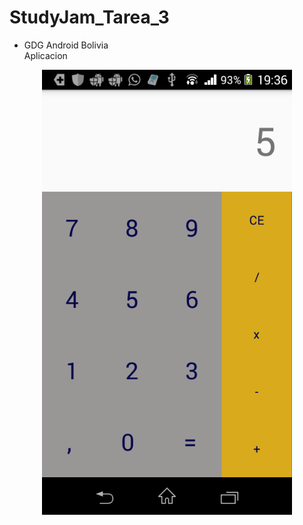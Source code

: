 # StudyJam_Tarea_3
* GDG Android Bolivia
<br>Aplicacion</br>
<center>
	<img src="/img/device-2016-12-15-193412.png" width="400">
</center>
